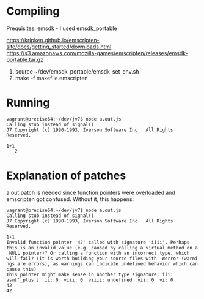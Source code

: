 # Compiling

Prequisites: emsdk - I used emsdk_portable

https://kripken.github.io/emscripten-site/docs/getting_started/downloads.html
https://s3.amazonaws.com/mozilla-games/emscripten/releases/emsdk-portable.tar.gz

1. source ~/dev/emsdk_portable/emsdk_set_env.sh
2. make -f makefile.emscripten

# Running

	vagrant@precise64:~/dev/jv7$ node a.out.js
	Calling stub instead of signal()
	J7 Copyright (c) 1990-1993, Iverson Software Inc.  All Rights Reserved.

	1+1
	   2

# Explanation of patches

a.out.patch is needed since function pointers were overloaded and emscripten got confused. Without it, this happens:


	vagrant@precise64:~/dev/jv7$ node a.out.js                                                                                                
	Calling stub instead of signal()                                                                                                          
	J7 Copyright (c) 1990-1993, Iverson Software Inc.  All Rights Reserved.                                                                   
																		  
	1+1                                                                                                                                       
	Invalid function pointer '42' called with signature 'iiii'. Perhaps this is an invalid value (e.g. caused by calling a virtual method on a
	 NULL pointer)? Or calling a function with an incorrect type, which will fail? (it is worth building your source files with -Werror (warni
	ngs are errors), as warnings can indicate undefined behavior which can cause this)                                                        
	This pointer might make sense in another type signature: iii: asm['_plus']  ii: 0  viii: 0  viiii: undefined  vii: 0  vi: 0               
	42                                                                                                                                        
	42                                                                                                                                        
